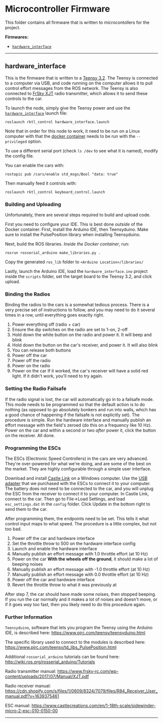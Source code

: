 # Microcontroller Firmware

This folder contains all firmware that is written to microcontollers for the
project.

**Firmwares:**

- [`hardware_interface`](#hardware-interface)

---

## hardware_interface

This is the firmware that is written to a
[Teensy 3.2](https://www.pjrc.com/store/teensy32.html). The Teensy is connected
to a computer via USB, and code running on the computer allows it to pull
control effort messages from the ROS network. The Teensy is also connected to
[FrSky XJT](https://www.frsky-rc.com/xjt/) radio transmitter, which allows it
to send these controls to the car.

To launch the node, simply give the Teensy power and use the
[`hardware_interface`](../launch/README.md#hardware-interface-launch) launch
file:

```{shell}
roslaunch rktl_control hardware_interface.launch
```

Note that in order for this node to work, it need to be run on a Linux computer
with that the [docker container](../../docker/README.md) needs to be run with
the `--privileged` option.

To use a different serial port (check `ls /dev` to see what it is named), modify
the config file.

You can enable the cars with:

```{shell}
rostopic pub /cars/enable std_msgs/Bool "data: true"
```

Then manually feed it controls with:

```{shell}
roslaunch rktl_control keyboard_control.launch
```

### Building and Uploading

Unfortunately, there are several steps required to build and upload code.

First you need to configure your IDE. This is best done *outside* of the Docker
container. First, install the Arduino IDE, then Teensyduino. Make sure to install
the PulsePosition library when installing Teensyduino.

Next, build the ROS libraries. *Inside the Docker container*, run:

```{shell}
rosrun rosserial_arduino make_libraries.py .
```

Copy the generated `ros_lib` folder to `<Arduino Location>/libraries/`

Lastly, launch the Arduino IDE, load the `hardware_interface.ino` project inside the
`scripts` folder, set the target board to the Teensy 3.2, and click upload.

### Binding the Radios

Binding the radios to the cars is a somewhat tedious process. There is a very
precise set of instructions to follow, and you may need to do it several times
in a row, until everything goes exactly right.

1. Power everything off (radio + car)
2. Ensure the dip switches on the radio are set to 1-on, 2-off
3. Hold down the white button on the radio and power it. It will beep and blink
4. Hold down the button on the car's receiver, and power it. It will also blink
5. You can release both buttons
6. Power off the car
7. Power off the radio
8. Power on the radio
9. Power on the car
If it worked, the car's receiver will have a solid red light. If it didn't work,
you'll need to try again.

### Setting the Radio Failsafe

If the radio signal is lost, the car will automatically go in to a failsafe
mode. This mode needs to be programmed so that the default action is to do
nothing (as opposed to go absolutely bonkers and run into walls, which has a
good chance of happening if the failsafe is not explicitly set). The procedure
is simple. Run the hardware interface and manually publish an effort message
with the field's zeroed (do this on a frequency like 10 Hz). Power on the car
and within a second or two *after* power it, click the button on the receiver.
All done.

### Programming the ESCs

The ESCs (Electronic Speed Controllers) in the cars are very advanced. They're
over-powered for what we're doing, and are some of the best on the market. They
are highly configurable through a simple user interface.

Download and install
[Castle Link](https://home.castlecreations.com/download-castle-link/)
on a Windows computer. Use the
[USB adapter](https://www.castlecreations.com/en/pc-software-and-cables-4/castle-link-v3-usb-programming-kit-011-0119-00)
that we purchased with the ESCs to connect it to your computer. The battery does
not need to be connected to the car, and you will unplug the ESC from the
receiver to connect it to your computer. In Castle Link, connect to the car.
Then go to File->Load Settings, and load `esc_settings.dat` in the `config`
folder. Click Update in the bottom right to send them to the car.

After programming them, the endpoints need to be set. This tells it what
control input maps to what speed. The procedure is a little complex, but not too
bad.

1. Power off the car and hardware interface
2. Set the throttle throw to 500 on the hardware interface config
3. Launch and enable the hardware interface
4. Manually publish an effort message with 1.0 throttle effort (at 10 Hz)
5. Power on the car **With the wheels off the ground**, it should make a lot of beeping noises
6. Manually publish an effort message with -1.0 throttle effort (at 10 Hz)
7. Manually publish an effort message with 0.0 throttle effort (at 10 Hz)
8. Power off the car and hardware interface
9. Revert the throttle throw to what it was previously at

After step 7, the car should have made some noises, then stopped beeping. If you
run the car normally and it makes a lot of noises and doesn't move, or if it
goes *way* too fast, then you likely need to do this procedure again.

### Further Information

`Teensyduino`, software that lets you program the Teensy using the Arduino IDE, is described here: <https://www.pjrc.com/teensy/teensyduino.html>

The specific library used to connect to the modules is described here: <https://www.pjrc.com/teensy/td_libs_PulsePosition.html>

Additional `rosserial_arduino` tutorials can be found here: <http://wiki.ros.org/rosserial_arduino/Tutorials>

Radio transmitter manual: <https://www.frsky-rc.com/wp-content/uploads/2017/07/Manual/XJT.pdf>

Radio receiver manual: <https://cdn.shopify.com/s/files/1/0609/8324/7079/files/R84_Receiver_User_manual.pdf?v=1639375461>

ESC manual: <https://www.castlecreations.com/en/1-18th-scale/sidewinder-micro-2-esc-010-0150-00>

---
